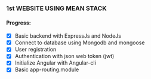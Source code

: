### 1st WEBSITE USING MEAN STACK

#### Progress:
- [x] Basic backend with ExpressJs and NodeJs
- [x] Connect to database using Mongodb and mongoose
- [x] User registration
- [x] Authentication with json web token (jwt)
- [x] Initialize Angular with Angular-cli
- [x] Basic app-routing.module